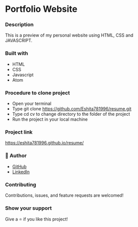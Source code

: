 # Portfolio Website

### Description
This is a preview of my personal website using HTML, CSS and JAVASCRIPT.

### Built with
* HTML
* CSS
* Javascript
* Atom 

### Procedure to clone project
* Open your terminal
* Type git clone https://github.com/Eshita781996/resume.git
* Type cd cv to change directory to the folder of the project
* Run the project in your local machine

### Project link
https://eshita781996.github.io/resume/

### 👤 **Author**

* [GitHub](https://github.com/Eshita781996)
* [LinkedIn](https://www.linkedin.com/in/eshita1/)

### Contributing

Contributions, issues, and feature requests are welcomed!

### Show your support

Give a ⭐️ if you like this project!
